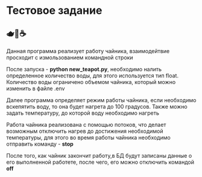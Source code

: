 <h1> Тестовое задание </h1>

<h2>🫖🍵☕️</h2>

<p>Данная программа реализует работу чайника, взаимодейтвие просходит с измользованием командной строки</p>
<p>После запуска - <b>python new_teapot.py</b>, необходимо налить определенное количество воды, для этого используется тип float. Количество воды ограничено объемом чайника, который можно изменить в файле .env</p>
<p>Далее программа определяет режим работы чайника, если необходимо вскепятить воду, то она будет нагрета до 100 градусов. Также можно задать температуру, до которой воду необходимо нагреть</p>
<p>Работа чайника реализована с помощью потоков, что делает возможным отключить нагрев до достижения необходимой температуры, для этого во время работы чайника необходимо отправить команду - <b>stop</b></p>
<p>После того, как чайник закончит работу,в БД будут записаны данные о его выполненной работете, после чего,  его можно отключить командой <b>off</b></p>
